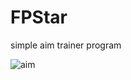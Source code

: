 # FPStar
simple aim trainer program


![aim](https://github.com/user-attachments/assets/93a8084e-80a6-4f1a-8f69-ef6ad4ea1cce)
